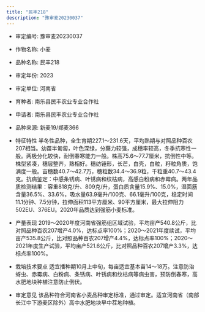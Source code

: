 ```yaml
---
title: "民丰218"
description: "豫审麦20230037"
---
```

* 审定编号:  豫审麦20230037

*  作物名称:  小麦

*  品种名称:  民丰218

*  审定年份:  2023

*  审定单位:  河南省

* 育种者:  南乐县民丰农业专业合作社

*  申请者:  南乐县民丰农业专业合作社

*  品种来源:  新麦19/郑麦366

*  特征特性
半冬性品种，全生育期227.1～231.6天，平均熟期与对照品种百农207相当。幼苗半匍匐，叶色深绿，分蘖力较强，成穗率较高，冬季抗寒性一般。两极分化较快，耐倒春寒能力一般。株高75.6～77.7厘米，抗倒性中等。株型紧凑，穗层整齐，熟相好。穗纺锤形，长芒，白壳，白粒，籽粒角质，饱满度一般。亩穗数40.7～42.7万，穗粒数34.4～36.9粒，千粒重40.7～43.4克。抗病鉴定：中感条锈病、叶锈病和纹枯病，高感白粉病和赤霉病。两年品质检测结果：容重818克/升、809克/升，蛋白质含量15.9%、15.0%，湿面筋含量36.5%、33.6%，吸水量63.9毫升/100克、66.1毫升/100克，稳定时间11.1分钟、7.5分钟，拉伸面积113平方厘米、90平方厘米，最大拉伸阻力502EU、376EU。2020年品质达到强筋小麦标准。

*  产量表现
2019～2020年度河南省强筋组区域试验，平均亩产540.8公斤，比对照品种百农207增产4.0%，达标点率100%；2020～2021年度续试，平均亩产535.8公斤，比对照品种百农207增产4.4%，达标点率100%；2020～2021年度生产试验，平均亩产521.6公斤，比对照品种百农207增产3.3%，达标点率100%。

*  栽培技术要点
适宜播种期10月上中旬，每亩适宜基本苗14～18万。注意防治蚜虫、赤霉病、白粉病、条锈病、叶锈病和纹枯病等病虫害，预防倒春寒，高水肥地块种植注意防止倒伏。

*  审定意见
该品种符合河南省小麦品种审定标准，通过审定。适宜河南省（南部长江中下游麦区除外）高中水肥地块早中茬地种植。
